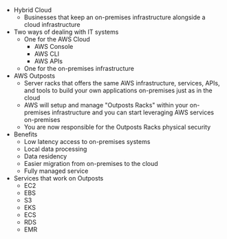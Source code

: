 - Hybrid Cloud
	- Businesses that keep an on-premises infrastructure alongside a cloud infrastructure
- Two ways of dealing with IT systems
	- One for the AWS Cloud
		- AWS Console
		- AWS CLI
		- AWS APIs
	- One for the on-premises infrastructure
- AWS Outposts
	- Server racks that offers the same AWS infrastructure, services, APIs, and tools to build your own applications on-premises just as in the cloud
	- AWS will setup and manage "Outposts Racks" within your on-premises infrastructure and you can start leveraging AWS services on-premises
	- You are now responsible for the Outposts Racks physical security
- Benefits
	- Low latency access to on-premises systems
	- Local data processing
	- Data residency
	- Easier migration from on-premises to the cloud
	- Fully managed service
- Services that work on Outposts
	- EC2
	- EBS
	- S3
	- EKS
	- ECS
	- RDS
	- EMR